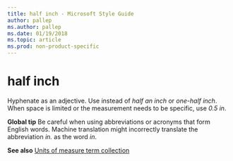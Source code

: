 ```yaml
---
title: half inch - Microsoft Style Guide
author: pallep
ms.author: pallep
ms.date: 01/19/2018
ms.topic: article
ms.prod: non-product-specific
---
```


# half inch

Hyphenate as an adjective. Use instead of *half an inch* or *one-half inch*. When space is limited or the measurement needs to be specific, use *0.5 in*.

**Global tip** Be
careful when using abbreviations or acronyms that form English words.
Machine translation might incorrectly translate
the abbreviation *in.* as the word *in*. 

**See also** [Units of measure term collection](~/a-z-word-list-term-collections/term-collections/units-of-measure-terms.md)
